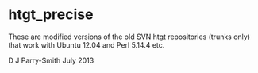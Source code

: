 htgt_precise
============

These are modified versions of the old SVN htgt repositories (trunks only) that work with 
Ubuntu 12.04 and Perl 5.14.4 etc.

D J Parry-Smith July 2013
